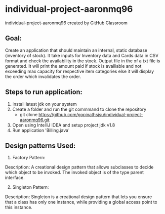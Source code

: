 # individual-project-aaronmq96
individual-project-aaronmq96 created by GitHub Classroom

## Goal:
Create an application that should maintain an internal, static database (inventory of stock).
It take inputs for Inventory data and Cards data in CSV format and check the availability in the stock. 
Output file in the of a txt file is generated. It will print the amount paid if stock is availiable and not exceeding max capacity for respective item categories else it will display the order which invalidates the order.


## Steps to run application:
1) Install latest jdk on your system
2) Create a folder and run the git commmand to clone the repository 
	-	git clone https://github.com/gopinathsjsu/individual-project-aaronmq96.git
3) Open using IntelliJ IDEA and setup project jdk v1.8
4) Run application 'Billing.java'


## Design patterns Used: 

1) Factory Pattern:

Description: A creational design pattern that allows subclasses to decide which object to be invoked. The invoked object is of the type parent interface.

2) Singleton Pattern:

Description: Singleton is a creational design pattern that lets you ensure that a class has only one instance, while providing a global access point to this instance.






